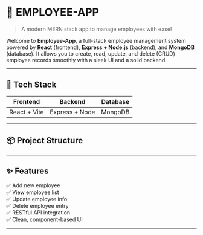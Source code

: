 # 💼 EMPLOYEE-APP  
> A modern MERN stack app to manage employees with ease!

Welcome to **Employee-App**, a full-stack employee management system powered by **React** (frontend), **Express + Node.js** (backend), and **MongoDB** (database). It allows you to create, read, update, and delete (CRUD) employee records smoothly with a sleek UI and a solid backend.

---

## 🚀 Tech Stack

| Frontend        | Backend        | Database  |
|----------------|----------------|-----------|
| React + Vite   | Express + Node | MongoDB   |

---

## 📦 Project Structure

---

## ✨ Features

✅ Add new employee  
✅ View employee list  
✅ Update employee info  
✅ Delete employee entry  
✅ RESTful API integration  
✅ Clean, component-based UI

---
